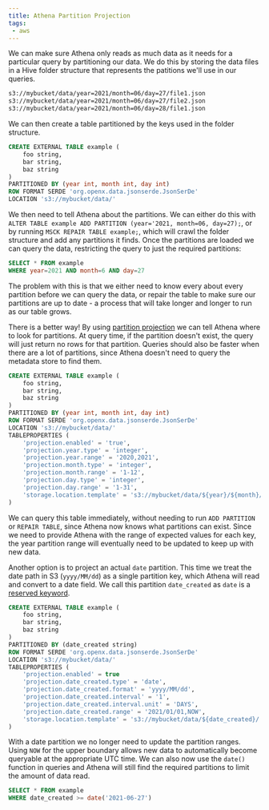 ```yaml
---
title: Athena Partition Projection
tags: 
 - aws
---
```


We can make sure Athena only reads as much data as it needs for a particular query by partitioning our data. We do this by storing the data files in a Hive folder structure that represents the patitions we'll use in our queries.

```bash
s3://mybucket/data/year=2021/month=06/day=27/file1.json
s3://mybucket/data/year=2021/month=06/day=27/file2.json
s3://mybucket/data/year=2021/month=06/day=28/file1.json
```

We can then create a table partitioned by the keys used in the folder structure.

```sql
CREATE EXTERNAL TABLE example (
    foo string,
    bar string,
    baz string
)
PARTITIONED BY (year int, month int, day int)
ROW FORMAT SERDE 'org.openx.data.jsonserde.JsonSerDe'
LOCATION 's3://mybucket/data/'
```

We then need to tell Athena about the partitions. We can either do this with `ALTER TABLE example ADD PARTITION (year='2021, month=06, day=27);`, or by running `MSCK REPAIR TABLE example;`, which will crawl the folder structure and add any partitions it finds. Once the partitions are loaded we can query the data, restricting the query to just the required partitions:

```sql
SELECT * FROM example
WHERE year=2021 AND month=6 AND day=27
```

The problem with this is that we either need to know every about every partition before we can query the data, or repair the table to make sure our partitions are up to date - a process that will take longer and longer to run as our table grows.

There is a better way! By using [partition projection](https://docs.aws.amazon.com/athena/latest/ug/partition-projection.html) we can tell Athena where to look for partitions. At query time, if the partition doesn't exist, the query will just return no rows for that partition. Queries should also be faster when there are a lot of partitions, since Athena doesn't need to query the metadata store to find them.

```sql
CREATE EXTERNAL TABLE example (
    foo string,
    bar string,
    baz string
)
PARTITIONED BY (year int, month int, day int)
ROW FORMAT SERDE 'org.openx.data.jsonserde.JsonSerDe'
LOCATION 's3://mybucket/data/'
TABLEPROPERTIES (
    'projection.enabled' = 'true',
    'projection.year.type' = 'integer',
    'projection.year.range' = '2020,2021',
    'projection.month.type' = 'integer',
    'projection.month.range' = '1-12',
    'projection.day.type' = 'integer',
    'projection.day.range' = '1-31',
    'storage.location.template' = 's3://mybucket/data/${year}/${month}/${day}/'
)
```

We can query this table immediately, without needing to run `ADD PARTITION` or `REPAIR TABLE`, since Athena now knows what partitions can exist. Since we need to provide Athena with the range of expected values for each key, the year partition range will eventually need to be updated to keep up with new data.

Another option is to project an actual `date` partition. This time we treat the date path in S3 (`yyyy/MM/dd`) as a single partition key, which Athena will read and convert to a date field. We call this partition `date_created` as `date` is a [reserved keyword](https://docs.aws.amazon.com/athena/latest/ug/reserved-words.html).

```sql
CREATE EXTERNAL TABLE example (
    foo string,
    bar string,
    baz string
)
PARTITIONED BY (date_created string)
ROW FORMAT SERDE 'org.openx.data.jsonserde.JsonSerDe'
LOCATION 's3://mybucket/data/'
TABLEPROPERTIES (
    'projection.enabled' = true
    'projection.date_created.type' = 'date',
    'projection.date_created.format' = 'yyyy/MM/dd',
    'projection.date_created.interval' = '1',
    'projection.date_created.interval.unit' = 'DAYS',
    'projection.date_created.range' = '2021/01/01,NOW',
    'storage.location.template' = 's3://mybucket/data/${date_created}/'
)
```

With a date partition we no longer need to update the partition ranges. Using `NOW` for the upper boundary allows new data to automatically become queryable at the appropriate UTC time. We can also now use the `date()` function in queries and Athena will still find the required partitions to limit the amount of data read.

```sql
SELECT * FROM example
WHERE date_created >= date('2021-06-27')
```